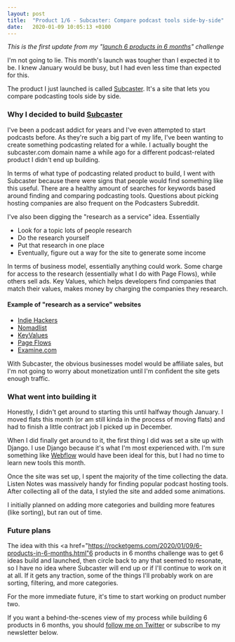 ```yaml
---
layout: post
title:  "Product 1/6 - Subcaster: Compare podcast tools side-by-side"
date:   2020-01-09 10:05:13 +0100
---
```


*This is the first update from my "<a href="https://rocketgems.com/2020/01/09/6-products-in-6-months.html">launch 6 products in 6 months</a>" challenge*

I'm not going to lie. This month's launch was tougher than I expected it to be. I knew January would be busy, but I had even less time than expected for this.

The product I just launched is called <a href="https://subcaster.com/" target="_blank">Subcaster</a>. It's a site that lets you compare podcasting tools side by side.

### Why I decided to build <a href="https://subcaster.com/" target="_blank">Subcaster</a>
I've been a podcast addict for years and I've even attempted to start podcasts before. As they're such a big part of my life, I've been wanting to create something podcasting related for a while. I actually bought the subcaster.com domain name a while ago for a different podcast-related product I didn't end up building.

In terms of what type of podcasting related product to build, I went with Subcaster because there were signs that people would find something like this useful. There are a healthy amount of searches for keywords based around finding and comparing podcasting tools. Questions about picking hosting companies are also frequent on the Podcasters Subreddit.

I've also been digging the "research as a service" idea. Essentially

 - Look for a topic lots of people research
 - Do the research yourself
 - Put that research in one place
 - Eventually, figure out a way for the site to generate some income

In terms of business model, essentially anything could work. Some charge for access to the research (essentially what I do with Page Flows), while others sell ads. Key Values, which helps developers find companies that match their values, makes money by charging the companies they research.

#### Example of "research as a service" websites

 - <a href="https://indiehackers.com/" target="_blank" rel="nofollow noreferrer">Indie Hackers</a>
 - <a href="https://nomadlist.com/" target="_blank" rel="nofollow noreferrer">Nomadlist</a>
 - <a href="https://keyvalues.com/" target="_blank" rel="nofollow noreferrer">KeyValues</a>
 - <a href="https://pageflows.com/" target="_blank" rel="nofollow noreferrer">Page Flows</a>
 - <a href="https://examine.com/" target="_blank" rel="nofollow noreferrer">Examine.com</a>

With Subcaster, the obvious businesses model would be affiliate sales, but I'm not going to worry about monetization until I'm confident the site gets enough traffic.

### What went into building it
Honestly, I didn't get around to starting this until halfway though January. I moved flats this month (or am still kinda in the process of moving flats) and had to finish a little contract job I picked up in December.

When I did finally get around to it, the first thing I did was set a site up with Django. I use Django because it's what I'm most experienced with. I'm sure something like <a href="https://webflow.com/" target="_blank" rel="nofollow noreferrer">Webflow</a> would have been ideal for this, but I had no time to learn new tools this month.

Once the site was set up, I spent the majority of the time collecting the data. Listen Notes was massively handy for finding popular podcast hosting tools. After collecting all of the data, I styled the site and added some animations.

I initially planned on adding more categories and building more features (like sorting), but ran out of time.

### Future plans
The idea with this <a href="https://rocketgems.com/2020/01/09/6-products-in-6-months.html"6 products in 6 months</a> challenge was to get 6 ideas build and launched, then circle back to any that seemed to resonate, so I have no idea where Subcaster will end up or if I'll continue to work on it at all. If it gets any traction, some of the things I'll probably work on are sorting, filtering, and more categories.

For the more immediate future, it's time to start working on product number two.

If you want a behind-the-scenes view of my process while building 6 products in 6 months, you should <a href="https://twitter.com/ramykhuffash" target="_blank" rel="nofollow">follow me on Twitter</a> or subscribe to my newsletter below.
